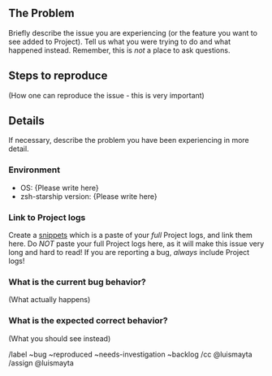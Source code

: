 ## The Problem

Briefly describe the issue you are experiencing (or the feature you want to see added to Project). Tell us what you were trying to do and what happened instead. Remember, this is _not_ a place to ask questions.

## Steps to reproduce

(How one can reproduce the issue - this is very important)

## Details

If necessary, describe the problem you have been experiencing in more detail.

### Environment

- OS: {Please write here}
- zsh-starship version: {Please write here}

### Link to Project logs

Create a [snippets](https://gitlab.com/dashboard/snippets) which is a paste of your _full_ Project logs, and link them here.
Do _NOT_ paste your full Project logs here, as it will make this issue very long and hard to read!
If you are reporting a bug, _always_ include Project logs!

### What is the current bug behavior?

(What actually happens)

### What is the expected correct behavior?

(What you should see instead)

/label ~bug ~reproduced ~needs-investigation ~backlog
/cc @luismayta
/assign @luismayta
